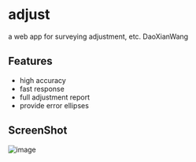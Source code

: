 # adjust

a web app for surveying adjustment, etc. DaoXianWang

## Features

* high accuracy
* fast response
* full adjustment report
* provide error ellipses

## ScreenShot

![image](https://user-images.githubusercontent.com/55835958/116177412-53c68300-a746-11eb-8742-f7778f83815b.png)

